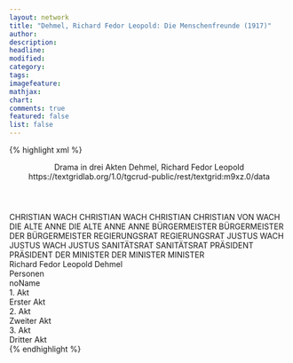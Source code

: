 ```yaml
---
layout: network
title: "Dehmel, Richard Fedor Leopold: Die Menschenfreunde (1917)"
author:
description:
headline:
modified:
category:
tags:
imagefeature:
mathjax:
chart:
comments: true
featured: false
list: false
---
```

{% highlight xml %}
<?xml-model href="https://raw.githubusercontent.com/DLiNa/project/master/rules/lina.rnc"?><?xml-model href="https://raw.githubusercontent.com/DLiNa/project/master/rules/lina.sch"?>
<play xmlns="http://lina.digital">
  <header>
    <title>Die Menschenfreunde</title>
    <subtitle>Drama in drei Akten</subtitle>
    <genretitle/>
    <author>Dehmel, Richard Fedor Leopold</author>
    <date when="1917" type="premiere"/>
    <source>https://textgridlab.org/1.0/tgcrud-public/rest/textgrid:m9xz.0/data</source>
  </header>
  <personae>
    <character>
      <name>CHRISTIAN WACH</name>
      <alias xml:id="christian_wach">
        <name>CHRISTIAN WACH</name>
      </alias>
      <alias xml:id="christian">
        <name>CHRISTIAN</name>
      </alias>
      <alias xml:id="christian_von_wach">
        <name>CHRISTIAN VON WACH</name>
      </alias>
    </character>
    <character>
      <name>DIE ALTE ANNE</name>
      <alias xml:id="die_alte_anne">
        <name>DIE ALTE ANNE</name>
      </alias>
      <alias xml:id="anne">
        <name>ANNE</name>
      </alias>
    </character>
    <character>
      <name>BÜRGERMEISTER</name>
      <alias xml:id="bürgermeister">
        <name>BÜRGERMEISTER</name>
      </alias>
      <alias xml:id="der_bürgermeister">
        <name>DER BÜRGERMEISTER</name>
      </alias>
    </character>
    <character>
      <name>REGIERUNGSRAT</name>
      <alias xml:id="regierungsrat">
        <name>REGIERUNGSRAT</name>
      </alias>
    </character>
    <character>
      <name>JUSTUS WACH</name>
      <alias xml:id="justus_wach">
        <name>JUSTUS WACH</name>
      </alias>
      <alias xml:id="justus">
        <name>JUSTUS</name>
      </alias>
    </character>
    <character>
      <name>SANITÄTSRAT</name>
      <alias xml:id="sanitätsrat">
        <name>SANITÄTSRAT</name>
      </alias>
    </character>
    <character>
      <name>PRÄSIDENT</name>
      <alias xml:id="präsident">
        <name>PRÄSIDENT</name>
      </alias>
    </character>
    <character>
      <name>DER MINISTER</name>
      <alias xml:id="der_minister">
        <name>DER MINISTER</name>
      </alias>
      <alias xml:id="minister">
        <name>MINISTER</name>
      </alias>
    </character>
  </personae>
  <text>
    <div>
      <head>Richard Fedor Leopold Dehmel</head>
    </div>
    <div>
      <head>Personen</head>
      <div>
        <head>noName</head>
      </div>
    </div>
    <div>
      <head>1. Akt</head>
      <div>
        <head>Erster Akt</head>
        <sp who="#christian_wach">
          <amount n="7" unit="speech_acts"/>
          <amount n="329" unit="words"/>
          <amount n="2" unit="lines"/>
          <amount n="2023" unit="chars"/>
        </sp>
        <sp who="#die_alte_anne">
          <amount n="3" unit="speech_acts"/>
          <amount n="81" unit="words"/>
          <amount n="2" unit="lines"/>
          <amount n="491" unit="chars"/>
        </sp>
        <sp who="#christian">
          <amount n="63" unit="speech_acts"/>
          <amount n="1833" unit="words"/>
          <amount n="33" unit="lines"/>
          <amount n="10447" unit="chars"/>
        </sp>
        <sp who="#anne">
          <amount n="25" unit="speech_acts"/>
          <amount n="611" unit="words"/>
          <amount n="11" unit="lines"/>
          <amount n="3319" unit="chars"/>
        </sp>
        <sp who="#bürgermeister">
          <amount n="4" unit="speech_acts"/>
          <amount n="332" unit="words"/>
          <amount n="1" unit="lines"/>
          <amount n="2147" unit="chars"/>
        </sp>
        <sp who="#regierungsrat">
          <amount n="4" unit="speech_acts"/>
          <amount n="155" unit="words"/>
          <amount n="1" unit="lines"/>
          <amount n="1008" unit="chars"/>
        </sp>
        <sp who="#justus_wach">
          <amount n="1" unit="speech_acts"/>
          <amount n="7" unit="words"/>
          <amount n="1" unit="lines"/>
          <amount n="35" unit="chars"/>
        </sp>
        <sp who="#justus">
          <amount n="45" unit="speech_acts"/>
          <amount n="1223" unit="words"/>
          <amount n="22" unit="lines"/>
          <amount n="7248" unit="chars"/>
        </sp>
        <sp who="#sanitätsrat">
          <amount n="5" unit="speech_acts"/>
          <amount n="281" unit="words"/>
          <amount n="1689" unit="chars"/>
        </sp>
      </div>
    </div>
    <div>
      <head>2. Akt</head>
      <div>
        <head>Zweiter Akt</head>
        <sp who="#christian_wach">
          <amount n="10" unit="speech_acts"/>
          <amount n="458" unit="words"/>
          <amount n="1" unit="lines"/>
          <amount n="2612" unit="chars"/>
        </sp>
        <sp who="#anne">
          <amount n="32" unit="speech_acts"/>
          <amount n="618" unit="words"/>
          <amount n="20" unit="lines"/>
          <amount n="3342" unit="chars"/>
        </sp>
        <sp who="#christian">
          <amount n="64" unit="speech_acts"/>
          <amount n="2920" unit="words"/>
          <amount n="18" unit="lines"/>
          <amount n="16767" unit="chars"/>
        </sp>
        <sp who="#präsident">
          <amount n="6" unit="speech_acts"/>
          <amount n="191" unit="words"/>
          <amount n="3" unit="lines"/>
          <amount n="1189" unit="chars"/>
        </sp>
        <sp who="#bürgermeister">
          <amount n="7" unit="speech_acts"/>
          <amount n="405" unit="words"/>
          <amount n="1" unit="lines"/>
          <amount n="2650" unit="chars"/>
        </sp>
        <sp who="#justus">
          <amount n="34" unit="speech_acts"/>
          <amount n="947" unit="words"/>
          <amount n="12" unit="lines"/>
          <amount n="5374" unit="chars"/>
        </sp>
        <sp who="#sanitätsrat">
          <amount n="8" unit="speech_acts"/>
          <amount n="416" unit="words"/>
          <amount n="2486" unit="chars"/>
        </sp>
        <sp who="#sanitätsrat #justus">
          <amount n="1" unit="speech_acts"/>
          <amount n="13" unit="words"/>
          <amount n="1" unit="lines"/>
          <amount n="71" unit="chars"/>
        </sp>
      </div>
    </div>
    <div>
      <head>3. Akt</head>
      <div>
        <head>Dritter Akt</head>
        <sp who="#christian_wach">
          <amount n="2" unit="speech_acts"/>
          <amount n="114" unit="words"/>
          <amount n="676" unit="chars"/>
        </sp>
        <sp who="#die_alte_anne">
          <amount n="1" unit="speech_acts"/>
          <amount n="47" unit="words"/>
          <amount n="265" unit="chars"/>
        </sp>
        <sp who="#christian">
          <amount n="66" unit="speech_acts"/>
          <amount n="2014" unit="words"/>
          <amount n="32" unit="lines"/>
          <amount n="11499" unit="chars"/>
        </sp>
        <sp who="#anne">
          <amount n="32" unit="speech_acts"/>
          <amount n="544" unit="words"/>
          <amount n="22" unit="lines"/>
          <amount n="2897" unit="chars"/>
        </sp>
        <sp who="#der_minister">
          <amount n="1" unit="speech_acts"/>
          <amount n="15" unit="words"/>
          <amount n="1" unit="lines"/>
          <amount n="68" unit="chars"/>
        </sp>
        <sp who="#minister">
          <amount n="8" unit="speech_acts"/>
          <amount n="222" unit="words"/>
          <amount n="5" unit="lines"/>
          <amount n="1372" unit="chars"/>
        </sp>
        <sp who="#christian_von_wach">
          <amount n="10" unit="speech_acts"/>
          <amount n="311" unit="words"/>
          <amount n="3" unit="lines"/>
          <amount n="1846" unit="chars"/>
        </sp>
        <sp who="#der_bürgermeister">
          <amount n="1" unit="speech_acts"/>
          <amount n="181" unit="words"/>
          <amount n="1208" unit="chars"/>
        </sp>
        <sp who="#bürgermeister">
          <amount n="3" unit="speech_acts"/>
          <amount n="115" unit="words"/>
          <amount n="2" unit="lines"/>
          <amount n="660" unit="chars"/>
        </sp>
        <sp who="#justus">
          <amount n="37" unit="speech_acts"/>
          <amount n="712" unit="words"/>
          <amount n="23" unit="lines"/>
          <amount n="3963" unit="chars"/>
        </sp>
        <sp who="#sanitätsrat">
          <amount n="8" unit="speech_acts"/>
          <amount n="234" unit="words"/>
          <amount n="1" unit="lines"/>
          <amount n="1460" unit="chars"/>
        </sp>
      </div>
    </div>
  </text>
</play>
{% endhighlight %}